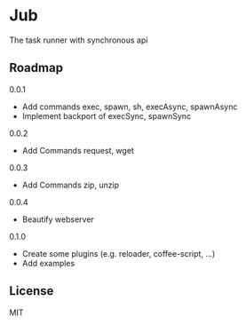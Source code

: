 Jub
====

The task runner with synchronous api


## Roadmap

0.0.1
  * Add commands exec, spawn, sh, execAsync, spawnAsync
  * Implement backport of execSync, spawnSync

0.0.2
  * Add Commands request, wget

0.0.3
  * Add Commands zip, unzip

0.0.4
  * Beautify webserver

0.1.0
  * Create some plugins (e.g. reloader, coffee-script, ...)
  * Add examples


## License

MIT

